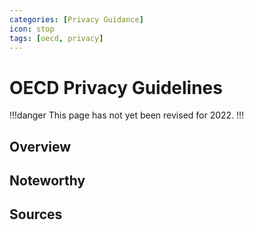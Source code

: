 ```yaml
---
categories: [Privacy Guidance]
icon: stop
tags: [oecd, privacy]
---
```


# OECD Privacy Guidelines

!!!danger
This page has not yet been revised for 2022.
!!!

## Overview

## Noteworthy

## Sources